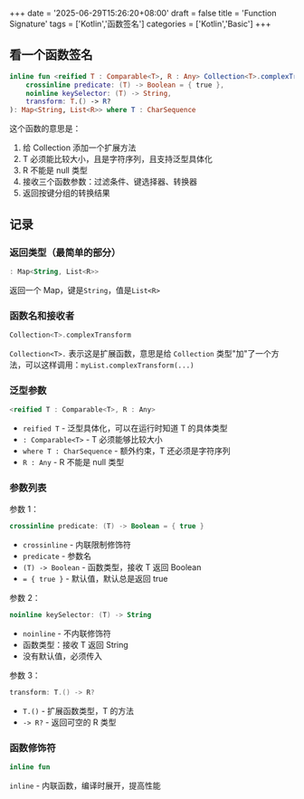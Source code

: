+++
date = '2025-06-29T15:26:20+08:00'
draft = false
title = 'Function Signature'
tags = ['Kotlin','函数签名']
categories = ['Kotlin','Basic']
+++

## 看一个函数签名

```kotlin
inline fun <reified T : Comparable<T>, R : Any> Collection<T>.complexTransform(
    crossinline predicate: (T) -> Boolean = { true },
    noinline keySelector: (T) -> String,
    transform: T.() -> R?
): Map<String, List<R>> where T : CharSequence
```

这个函数的意思是：

1. 给 Collection 添加一个扩展方法
2. T 必须能比较大小，且是字符序列，且支持泛型具体化
3. R 不能是 null 类型
4. 接收三个函数参数：过滤条件、键选择器、转换器
5. 返回按键分组的转换结果

## 记录

### 返回类型（最简单的部分）

```kotlin
: Map<String, List<R>>
```

返回一个 Map，键是`String`，值是`List<R>`

### 函数名和接收者

```kotlin
Collection<T>.complexTransform
```

`Collection<T>.` 表示这是扩展函数，意思是给 `Collection` 类型"加"了一个方法，可以这样调用：`myList.complexTransform(...)`

### 泛型参数

```kotlin
<reified T : Comparable<T>, R : Any>
```

- `reified T` - 泛型具体化，可以在运行时知道 T 的具体类型
- `: Comparable<T>` - T 必须能够比较大小
- `where T : CharSequence` - 额外约束，T 还必须是字符序列
- `R : Any` - R 不能是 null 类型

### 参数列表

参数 1：

```kotlin
crossinline predicate: (T) -> Boolean = { true }
```

- `crossinline` - 内联限制修饰符
- `predicate` - 参数名
- `(T) -> Boolean` - 函数类型，接收 T 返回 Boolean
- `= { true }` - 默认值，默认总是返回 true

参数 2：

```kotlin
noinline keySelector: (T) -> String
```

- `noinline` - 不内联修饰符
- 函数类型：接收 T 返回 String
- 没有默认值，必须传入

参数 3：

```kotlin
transform: T.() -> R?
```

- `T.()` - 扩展函数类型，T 的方法
- `-> R?` - 返回可空的 R 类型

### 函数修饰符

```kotlin
inline fun
```

`inline` - 内联函数，编译时展开，提高性能
